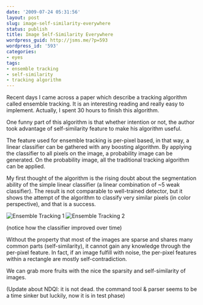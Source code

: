 ```yaml
---
date: '2009-07-24 05:31:56'
layout: post
slug: image-self-similarity-everywhere
status: publish
title: Image Self-Similarity Everywhere
wordpress_guid: http://jsms.me/?p=593
wordpress_id: '593'
categories:
- eyes
tags:
- ensemble tracking
- self-similarity
- tracking algorithm
---
```


Recent days I came across a paper which describe a tracking algorithm called ensemble tracking. It is an interesting reading and really easy to implement. Actually, I spent 30 hours to finish this algorithm.

One funny part of this algorithm is that whether intention or not, the author took advantage of self-similarity feature to make his algorithm useful.

The feature used for ensemble tracking is per-pixel based, in that way, a linear classifier can be gathered with any boosting algorithm. By applying the classifier to all pixels on the image, a probability image can be generated. On the probability image, all the traditional tracking algorithm can be applied.

My first thought of the algorithm is the rising doubt about the segmentation ability of the simple linear classifier (a linear combination of ~5 weak classifier). The result is not comparable to well-trained detector, but it shows the attempt of the algorithm to classify very similar pixels (in color perspective), and that is a success.

![Ensemble Tracking 1](http://jsms.me/wp-content/uploads/2009/07/Screenshot-2.png) ![Ensemble Tracking 2](http://jsms.me/wp-content/uploads/2009/07/Screenshot.png)

(notice how the classifier improved over time)

Without the property that most of the images are sparse and shares many common parts (self-similarity), it cannot gain any knowledge through the per-pixel feature. In fact, if an image fulfill with noise, the per-pixel features within a rectangle are mostly self-contradiction.

We can grab more fruits with the nice the sparsity and self-similarity of images.

(Update about NDQI: it is not dead. the command tool & parser seems to be a time sinker but luckily, now it is in test phase)
